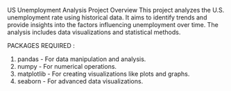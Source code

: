 US Unemployment Analysis
Project Overview
This project analyzes the U.S. unemployment rate using historical data. It aims to identify trends and provide insights into the factors influencing unemployment over time. The analysis includes data visualizations and statistical methods.

PACKAGES REQUIRED :
1. pandas - For data manipulation and analysis.
2. numpy - For numerical operations.
3. matplotlib - For creating visualizations like plots and graphs.
4. seaborn - For advanced data visualizations.
